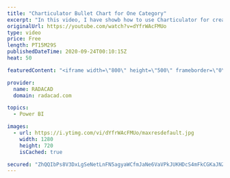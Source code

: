 ```yaml
---
title: "Charticulator Bullet Chart for One Category"
excerpt: "In this video, I have showb how to use Charticulator for creating a Bullet Chart with one Category,"
originalUrl: https://youtube.com/watch?v=dYfrWAcFMUo
type: video
price: Free
length: PT15M29S
publishedDateTime: 2020-09-24T00:10:15Z
heat: 50

featuredContent: "<iframe width=\"800\" height=\"500\" frameborder=\"0\" src=\"https://www.youtube.com/embed/dYfrWAcFMUo\" allow=\"accelerometer; autoplay; encrypted-media; gyroscope; picture-in-picture\" allowfullscreen></iframe>"

provider:
  name: RADACAD
  domain: radacad.com

topics:
  - Power BI

images:
  - url: https://i.ytimg.com/vi/dYfrWAcFMUo/maxresdefault.jpg
    width: 1280
    height: 720
    isCached: true

secured: "ZhQQIbPs8V3DxLgSeNetLnFN5agyaWCfmJaNe6VaVPkJUKHDcS4mFkCGKaJNZXSl1XwmEyzxT1uuXJD5smlLkdIkJnnqU20N4ZfAG01QYqyBo1VXp3iaXirwvOIFhcA3v6WX/EQIMJlEv70LDIDlVmyiYT9Bq95AJ4dmrqWPUMFqVVNlrnK0ifsniC3z6bUgkq6vpuNKqAS+0Tqhye7OOh+ytHJiuYDFHDVRzgkbRaQhiO5keXY5jMS0UJa6S0PL46CBhAoZ/lVYvfihsYgHk4TKTCaR8VNqi+TRzfNxiMKsLYmPTg6fTUBQuAW9zDXp57MgXLyU64/EdDjjLZ04v5AtyxcwlB54dwbL3hXana7rrN8fh+WxYA1uW/piLTjn/DWL1UfEmnGnDvDHTlf0gumNOSBfctfJQlP/hmGUurc=;Lmf4cWSkx34znWvUhuFJ5A=="
---
```


